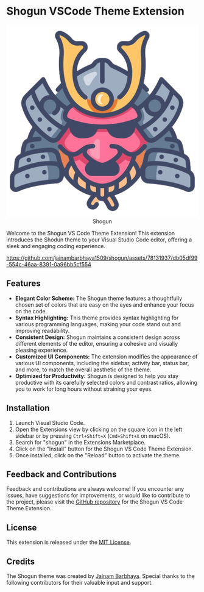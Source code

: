 # Shogun VSCode Theme Extension

<p align="center">
<img src="./assets/shogun.png" alt="Shogun VS Code Theme">
  <br>
  Shogun
</p>

Welcome to the Shogun VS Code Theme Extension! This extension introduces the Shodun theme to your Visual Studio Code editor, offering a sleek and engaging coding experience.



https://github.com/jainambarbhaya1509/shogun/assets/78131937/db05df99-554c-46aa-8391-0a96bb5cf554


## Features

- **Elegant Color Scheme:** The Shogun theme features a thoughtfully chosen set of colors that are easy on the eyes and enhance your focus on the code.
- **Syntax Highlighting:** This theme provides syntax highlighting for various programming languages, making your code stand out and improving readability.
- **Consistent Design:** Shogun maintains a consistent design across different elements of the editor, ensuring a cohesive and visually pleasing experience.
- **Customized UI Components:** The extension modifies the appearance of various UI components, including the sidebar, activity bar, status bar, and more, to match the overall aesthetic of the theme.
- **Optimized for Productivity:** Shogun is designed to help you stay productive with its carefully selected colors and contrast ratios, allowing you to work for long hours without straining your eyes.

## Installation

1. Launch Visual Studio Code.
2. Open the Extensions view by clicking on the square icon in the left sidebar or by pressing `Ctrl+Shift+X` (`Cmd+Shift+X` on macOS).
3. Search for "shogun" in the Extensions Marketplace.
4. Click on the "Install" button for the Shogun VS Code Theme Extension.
5. Once installed, click on the "Reload" button to activate the theme.

## Feedback and Contributions

Feedback and contributions are always welcome! If you encounter any issues, have suggestions for improvements, or would like to contribute to the project, please visit the [GitHub repository](https://github.com/jainambarbhaya1509/shogun) for the Shogun VS Code Theme Extension.

## License

This extension is released under the [MIT License](LICENSE).

## Credits

The Shogun theme was created by [Jainam Barbhaya](https://github.com/jainambarbhaya1509). Special thanks to the following contributors for their valuable input and support.
